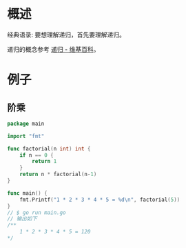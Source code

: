 # 概述
经典语录: 要想理解递归，首先要理解递归。

递归的概念参考 [递归 - 维基百科](https://zh.wikipedia.org/wiki/%E9%80%92%E5%BD%92)。

# 例子

## 阶乘
```go
package main

import "fmt"

func factorial(n int) int {
	if n == 0 {
		return 1
	}
	return n * factorial(n-1)
}

func main() {
	fmt.Printf("1 * 2 * 3 * 4 * 5 = %d\n", factorial(5))
}
// $ go run main.go
// 输出如下 
/**
    1 * 2 * 3 * 4 * 5 = 120
*/
```